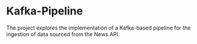 # Kafka-Pipeline
The project explores the implementation of a Kafka-based pipeline for the ingestion of data sourced from the News API.
